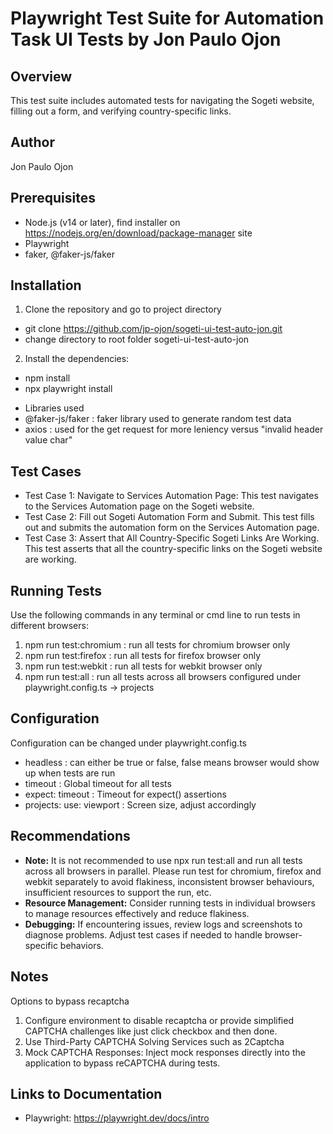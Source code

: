 # Playwright Test Suite for Automation Task UI Tests by Jon Paulo Ojon
## Overview
This test suite includes automated tests for navigating the Sogeti website, filling out a form, and verifying country-specific links.

## Author
Jon Paulo Ojon

## Prerequisites
* Node.js (v14 or later), find installer on https://nodejs.org/en/download/package-manager site
* Playwright
* faker, @faker-js/faker

## Installation
1. Clone the repository and go to project directory
- git clone https://github.com/jp-ojon/sogeti-ui-test-auto-jon.git
- change directory to root folder sogeti-ui-test-auto-jon

2. Install the dependencies:
- npm install 
- npx playwright install
* Libraries used
* @faker-js/faker       : faker library used to generate random test data
* axios                 : used for the get request for more leniency versus "invalid header value char"

## Test Cases
- Test Case 1: Navigate to Services Automation Page: This test navigates to the Services Automation page on the Sogeti website.
- Test Case 2: Fill out Sogeti Automation Form and Submit. This test fills out and submits the automation form on the Services Automation page.
- Test Case 3: Assert that All Country-Specific Sogeti Links Are Working. This test asserts that all the country-specific links on the Sogeti website are working.

## Running Tests
Use the following commands in any terminal or cmd line to run tests in different browsers:
1. npm run test:chromium    : run all tests for chromium browser only
2. npm run test:firefox     : run all tests for firefox browser only
3. npm run test:webkit      : run all tests for webkit browser only
4. npm run test:all         : run all tests across all browsers configured under playwright.config.ts -> projects

## Configuration
Configuration can be changed under playwright.config.ts
- headless                  : can either be true or false, false means browser would show up when tests are run
- timeout                   : Global timeout for all tests
- expect: timeout           : Timeout for expect() assertions
- projects: use: viewport   : Screen size, adjust accordingly

## Recommendations
- **Note:** It is not recommended to use npx run test:all and run all tests across all browsers in parallel. Please run test for chromium, firefox and webkit separately to avoid flakiness, inconsistent browser behaviours, insufficient resources to support the run, etc.
- **Resource Management:** Consider running tests in individual browsers to manage resources effectively and reduce flakiness.
- **Debugging:** If encountering issues, review logs and screenshots to diagnose problems. Adjust test cases if needed to handle browser-specific behaviors.

## Notes
Options to bypass recaptcha
1. Configure environment to disable recaptcha or provide simplified CAPTCHA challenges like just click checkbox and then done.
2. Use Third-Party CAPTCHA Solving Services such as 2Captcha
3. Mock CAPTCHA Responses: Inject mock responses directly into the application to bypass reCAPTCHA during tests.

## Links to Documentation
- Playwright: https://playwright.dev/docs/intro